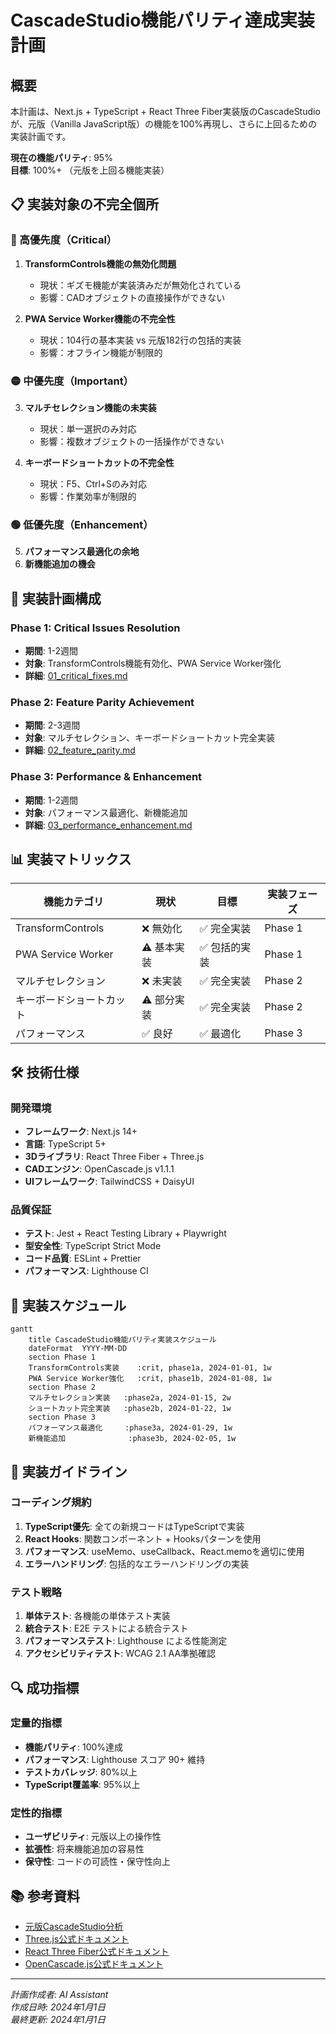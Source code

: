 # CascadeStudio機能パリティ達成実装計画

## 概要

本計画は、Next.js + TypeScript + React Three Fiber実装版のCascadeStudioが、元版（Vanilla JavaScript版）の機能を100%再現し、さらに上回るための実装計画です。

**現在の機能パリティ**: 95%  
**目標**: 100%+ （元版を上回る機能実装）

## 📋 実装対象の不完全個所

### 🔴 高優先度（Critical）
1. **TransformControls機能の無効化問題**
   - 現状：ギズモ機能が実装済みだが無効化されている
   - 影響：CADオブジェクトの直接操作ができない

2. **PWA Service Worker機能の不完全性**
   - 現状：104行の基本実装 vs 元版182行の包括的実装
   - 影響：オフライン機能が制限的

### 🟡 中優先度（Important）
3. **マルチセレクション機能の未実装**
   - 現状：単一選択のみ対応
   - 影響：複数オブジェクトの一括操作ができない

4. **キーボードショートカットの不完全性**
   - 現状：F5、Ctrl+Sのみ対応
   - 影響：作業効率が制限的

### 🟢 低優先度（Enhancement）
5. **パフォーマンス最適化の余地**
6. **新機能追加の機会**

## 🎯 実装計画構成

### Phase 1: Critical Issues Resolution
- **期間**: 1-2週間
- **対象**: TransformControls機能有効化、PWA Service Worker強化
- **詳細**: [01_critical_fixes.md](01_critical_fixes.md)

### Phase 2: Feature Parity Achievement
- **期間**: 2-3週間
- **対象**: マルチセレクション、キーボードショートカット完全実装
- **詳細**: [02_feature_parity.md](02_feature_parity.md)

### Phase 3: Performance & Enhancement
- **期間**: 1-2週間
- **対象**: パフォーマンス最適化、新機能追加
- **詳細**: [03_performance_enhancement.md](03_performance_enhancement.md)

## 📊 実装マトリックス

| 機能カテゴリ | 現状 | 目標 | 実装フェーズ |
|-------------|------|------|-------------|
| TransformControls | ❌ 無効化 | ✅ 完全実装 | Phase 1 |
| PWA Service Worker | ⚠️ 基本実装 | ✅ 包括的実装 | Phase 1 |
| マルチセレクション | ❌ 未実装 | ✅ 完全実装 | Phase 2 |
| キーボードショートカット | ⚠️ 部分実装 | ✅ 完全実装 | Phase 2 |
| パフォーマンス | ✅ 良好 | ✅ 最適化 | Phase 3 |

## 🛠️ 技術仕様

### 開発環境
- **フレームワーク**: Next.js 14+
- **言語**: TypeScript 5+
- **3Dライブラリ**: React Three Fiber + Three.js
- **CADエンジン**: OpenCascade.js v1.1.1
- **UIフレームワーク**: TailwindCSS + DaisyUI

### 品質保証
- **テスト**: Jest + React Testing Library + Playwright
- **型安全性**: TypeScript Strict Mode
- **コード品質**: ESLint + Prettier
- **パフォーマンス**: Lighthouse CI

## 📅 実装スケジュール

```mermaid
gantt
    title CascadeStudio機能パリティ実装スケジュール
    dateFormat  YYYY-MM-DD
    section Phase 1
    TransformControls実装    :crit, phase1a, 2024-01-01, 1w
    PWA Service Worker強化   :crit, phase1b, 2024-01-08, 1w
    section Phase 2
    マルチセレクション実装   :phase2a, 2024-01-15, 2w
    ショートカット完全実装   :phase2b, 2024-01-22, 1w
    section Phase 3
    パフォーマンス最適化     :phase3a, 2024-01-29, 1w
    新機能追加              :phase3b, 2024-02-05, 1w
```

## 📝 実装ガイドライン

### コーディング規約
1. **TypeScript優先**: 全ての新規コードはTypeScriptで実装
2. **React Hooks**: 関数コンポーネント + Hooksパターンを使用
3. **パフォーマンス**: useMemo、useCallback、React.memoを適切に使用
4. **エラーハンドリング**: 包括的なエラーハンドリングの実装

### テスト戦略
1. **単体テスト**: 各機能の単体テスト実装
2. **統合テスト**: E2E テストによる統合テスト
3. **パフォーマンステスト**: Lighthouse による性能測定
4. **アクセシビリティテスト**: WCAG 2.1 AA準拠確認

## 🔍 成功指標

### 定量的指標
- **機能パリティ**: 100%達成
- **パフォーマンス**: Lighthouse スコア 90+ 維持
- **テストカバレッジ**: 80%以上
- **TypeScript覆盖率**: 95%以上

### 定性的指標
- **ユーザビリティ**: 元版以上の操作性
- **拡張性**: 将来機能追加の容易性
- **保守性**: コードの可読性・保守性向上

## 📚 参考資料

- [元版CascadeStudio分析](../cascade_studio_comparison_report.md)
- [Three.js公式ドキュメント](https://threejs.org/docs/)
- [React Three Fiber公式ドキュメント](https://docs.pmnd.rs/react-three-fiber)
- [OpenCascade.js公式ドキュメント](https://ocjs.org/)

---

*計画作成者: AI Assistant*  
*作成日時: 2024年1月1日*  
*最終更新: 2024年1月1日* 